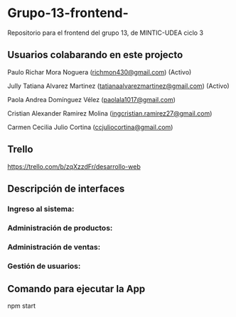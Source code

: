 # Grupo-13-frontend-
Repositorio para el frontend del grupo 13, de MINTIC-UDEA ciclo 3

## Usuarios colabarando en este projecto
Paulo Richar Mora Noguera (richmon430@gmail.com) (Activo)

Jully Tatiana Alvarez Martinez (tatianaalvarezmartinez@gmail.com) (Activo)

Paola Andrea Domínguez Vélez (paolala1017@gmail.com)

Cristian  Alexander Ramirez Molina (ingcristian.ramirez27@gmail.com)

Carmen Cecilia Julio Cortina (ccjuliocortina@gmail.com)

## Trello
https://trello.com/b/zqXzzdFr/desarrollo-web

## Descripción de interfaces
### Ingreso al sistema:
### Administración de productos:
### Administración de ventas:
### Gestión de usuarios:

## Comando para ejecutar la App
npm start
